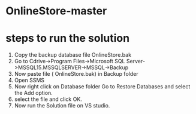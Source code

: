 # OnlineStore-master
# steps to run the solution
1. Copy the backup database file OnlineStore.bak
2. Go to Cdrive->Program Files->Microsoft SQL Server->MSSQL15.MSSQLSERVER->MSSQL->Backup
3. Now paste file ( OnlineStore.bak) in Backup folder
4. Open SSMS 
5. Now right click on Database folder Go to Restore Databases and select the Add option. 
5. select the file and click OK.
6.  Now run the Solution file on VS studio.
